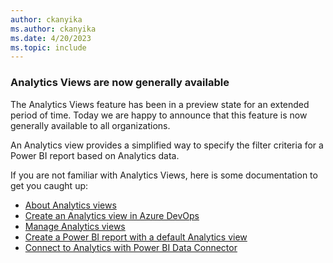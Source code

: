 ```yaml
---
author: ckanyika
ms.author: ckanyika
ms.date: 4/20/2023
ms.topic: include
---
```


### Analytics Views are now generally available

The Analytics Views feature has been in a preview state for an extended period of time. Today we are happy to announce that this feature is now generally available to all organizations. 

An Analytics view provides a simplified way to specify the filter criteria for a Power BI report based on Analytics data. 

If you are not familiar with Analytics Views, here is some documentation to get you caught up:

- [About Analytics views](/azure/devops/report/powerbi/what-are-analytics-views?view=azure-devops&preserve-view=true )
- [Create an Analytics view in Azure DevOps](/azure/devops/report/powerbi/analytics-views-create?view=azure-devops&preserve-view=true )
- [Manage Analytics views](/azure/devops/report/powerbi/analytics-views-manage?view=azure-devops&preserve-view=true )
- [Create a Power BI report with a default Analytics view](/azure/devops/report/powerbi/create-quick-report?view=azure-devops&preserve-view=true )
- [Connect to Analytics with Power BI Data Connector](/azure/devops/report/powerbi/data-connector-connect?view=azure-devops&preserve-view=true )